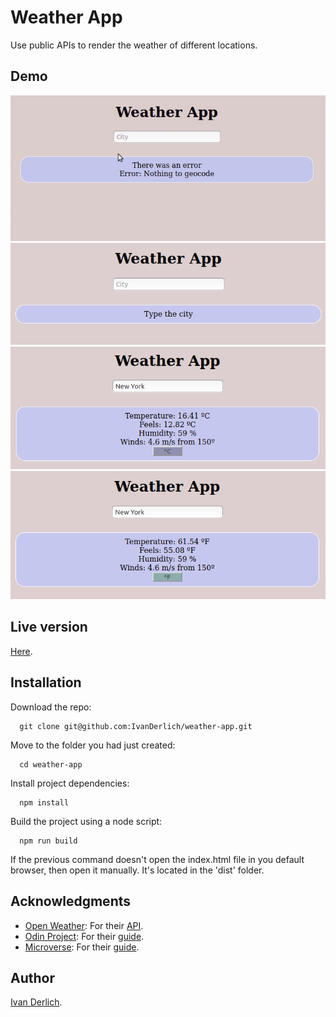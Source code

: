 # Weather App

Use public APIs to render the weather of different locations.


## Demo

![](/img/vid.gif)
![](/img/1.png)
![](/img/2.png)
![](/img/3.png)

## Live version

[Here](ivanderlich-weather-app.surge.sh).

## Installation

Download the repo:

      git clone git@github.com:IvanDerlich/weather-app.git

Move to the folder you had just created:

      cd weather-app
      
Install project dependencies:

      npm install
      
Build the project using a node script:

      npm run build
      
If the previous command doesn't open the index.html file in you default browser, then open it manually. It's located in the 'dist' folder.


## Acknowledgments

- [Open Weather](https://openweathermap.org/): For their [API](https://openweathermap.org/current).
- [Odin Project](https://www.theodinproject.com): For their [guide](https://www.theodinproject.com/courses/javascript/lessons/weather-app).
- [Microverse](https://www.microverse.org/): For their [guide](https://microverse.pathwright.com/library/fast-track-curriculum/69047/path/step/59622133/).

## Author

[Ivan Derlich](https://www.ivanderlich.com).
